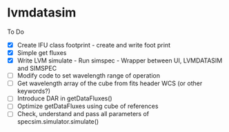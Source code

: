 # lvmdatasim
To Do
- [X] Create IFU class footprint - create and write foot print
- [X] Simple get fluxes
- [X] Write LVM simulate - Run simspec - Wrapper between UI, LVMDATASIM and SIMSPEC
- [ ] Modify code to set wavelength range of operation
- [ ] Get wavelength array of the cube from fits header WCS (or other keywords?)
- [ ] Introduce DAR in getDataFluxes()
- [ ] Optimize getDataFluxes using cube of references
- [ ] Check, understand and pass all parameters of specsim.simulator.simulate()
